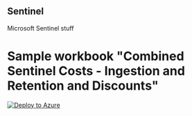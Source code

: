 ## Sentinel
Microsoft Sentinel stuff


# Sample workbook "Combined Sentinel Costs - Ingestion and Retention and Discounts"

[![Deploy to Azure](https://aka.ms/deploytoazurebutton)](https://portal.azure.com/#create/Microsoft.Template/uri/https%3A%2F%2Fraw.githubusercontent.com%2Fgitjpk%2Fsentinel%2Frefs%2Fheads%2Fmain%2FCombined%2520Sentinel%2520Costs%2520-%2520Ingestion%2520and%2520Retention%2520and%2520Discounts.json)
